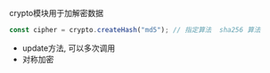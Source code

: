 crypto模块用于加解密数据

```js
const cipher = crypto.createHash("md5"); // 指定算法  sha256 算法
```
- update方法, 可以多次调用
- 对称加密

